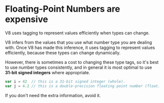 # Floating-Point Numbers are expensive

V8 uses tagging to represent values efficiently when types can change.

V8 infers from the values that you use what number type you are dealing with. Once V8 has made this inference, it uses tagging to represent values efficiently, because these types can change dynamically.

However, there is sometimes a cost to changing these type tags, so it's best to use number types consistently, and in general it is most optimal to use **31-bit signed integers** where appropriate.

```js
var i = 42  // this is a 31-bit signed integer (whole).
var j = 4.2 // this is a double-precision floating point number (float).
```

If you don't need the extra information, avoid it.
